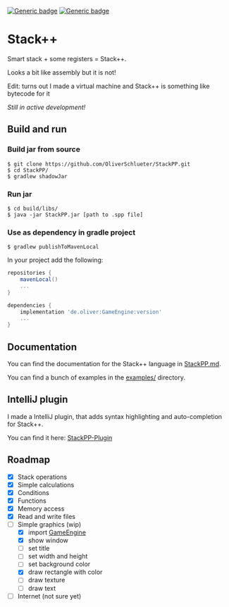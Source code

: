 [![Generic badge](https://img.shields.io/badge/version-1.1.3-orange.svg)](https://shields.io/)
[![Generic badge](https://img.shields.io/badge/status-active_development-darkred.svg)](https://shields.io/)

# Stack++

Smart stack + some registers = Stack++.

Looks a bit like assembly but it is not!

Edit: turns out I made a virtual machine and Stack++ is something like bytecode for it

_Still in active development!_

## Build and run

### Build jar from source

````console
$ git clone https://github.com/OliverSchlueter/StackPP.git
$ cd StackPP/
$ gradlew shadowJar
````

### Run jar

````console
$ cd build/libs/
$ java -jar StackPP.jar [path to .spp file]
````

### Use as dependency in gradle project
```console
$ gradlew publishToMavenLocal
```

In your project add the following:
````gradle
repositories {
    mavenLocal()
    ...
}

dependencies {
    implementation 'de.oliver:GameEngine:version'
    ...
}
````

## Documentation

You can find the documentation for the Stack++ language in [StackPP.md](StackPP.md).

You can find a bunch of examples in the [examples/](examples) directory.

## IntelliJ plugin

I made a IntelliJ plugin, that adds syntax highlighting and auto-completion for Stack++.

You can find it here: [StackPP-Plugin](https://github.com/OliverSchlueter/StackPP-Plugin)

## Roadmap

- [x] Stack operations
- [x] Simple calculations
- [x] Conditions
- [x] Functions
- [x] Memory access
- [x] Read and write files
- [ ] Simple graphics (wip)
    - [x] import [GameEngine](https://github.com/OliverSchlueter/GameEngine)
    - [x] show window
    - [ ] set title
    - [ ] set width and height
    - [ ] set background color
    - [x] draw rectangle with color
  - [ ] draw texture
  - [ ] draw text
- [ ] Internet (not sure yet)
